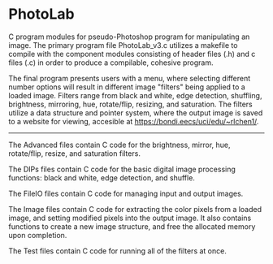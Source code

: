 # PhotoLab
C program modules for pseudo-Photoshop program for manipulating an image.
The primary program file PhotoLab_v3.c utilizes a makefile to compile with the component modules consisting of header files (.h) and c files (.c) in order to produce a compilable, cohesive program. 

The final program presents users with a menu, where selecting different number options will result in different image "filters" being 
applied to a loaded image. Filters range from black and white, edge detection, shuffling, brightness, mirroring, hue, rotate/flip, resizing, and saturation. The filters utilize a data structure and pointer system, where the output image is saved to a website for viewing, accesible at https://bondi.eecs/uci/edu/~rlchen1/. 

------------------------------------------------------------------------------------------------------------------------------------------

The Advanced files contain C code for the brightness, mirror, hue, rotate/flip, resize, and saturation filters.

The DIPs files contain C code for the basic digital image processing functions: black and white, edge detection, and shuffle.

The FileIO files contain C code for managing input and output images.

The Image files contain C code for extracting the color pixels from a loaded image, and setting modified pixels into the output image. It also contains functions to create a new image structure, and free the allocated memory upon completion.

The Test files contain C code for running all of the filters at once. 
